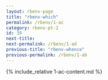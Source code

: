 ```yaml
---
layout: rbenv-page
title: "rbenv-which"
permalink: /rbenv/1-ac
category: rbenv-pt-2
id: 39
next-title:
next-permalink: /rbenv/1-ad
previous-title: "rbenv-whence"
previous-permalink: /rbenv/1-ab
---
```


{% include_relative 1-ac-content.md %}
